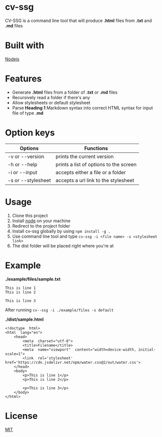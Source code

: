 # cv-ssg

CV-SSG is a command line tool that will produce **.html** files from **.txt** and **.md** files

# Built with

[Nodejs](https://nodejs.org/en/)

# Features

- Generate **.html** files from a folder of **.txt** or **.md** files
- Recursively read a folder if there's any
- Allow stylesheets or default stylesheet
- Parse **Heading 1** Markdown syntax into correct HTML syntax for input file of type **.md**

# Option keys

| Options            | Functions                              |
| ------------------ | -------------------------------------- |
| -v or --version    | prints the current version             |
| -h or --help       | prints a list of options to the screen |
| -i or --input      | accepts either a file or a folder      |
| -s or --stylesheet | accepts a url link to the stylesheet   |

# Usage

1.  Clone this project
2.  Install [node](https://nodejs.org/en/) on your machine
3.  Redirect to the project folder
4.  Install cv-ssg globally by using `npm install -g .`
5.  Use command line tool and type `cv-ssg -i <file name> -s <stylesheet link>`
6.  The dist folder will be placed right where you're at

# Example

**./example/files/sample.txt**

```
This is line 1
This is line 2

This is line 3
```

After running `cv--ssg -i ./example/files -s default`

**./dist/sample.html**

```
<!doctype  html>
<html  lang="en">
	<head>
		<meta  charset="utf-8">
		<title>Filename</title>
		<meta  name="viewport"  content="width=device-width, initial-scale=1">
		<link  rel='stylesheet'  href='https://cdn.jsdelivr.net/npm/water.css@2/out/water.css'>
	</head>
	<body>
		<p>This is line 1</p>
		<p>This is line 2</p>

		<p>This is line 3</p>
	</body>
</html>
```

# License

[MIT](https://choosealicense.com/licenses/mit/)
